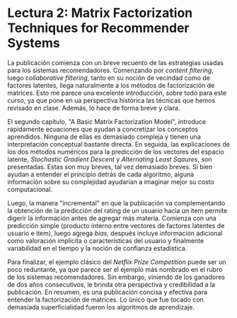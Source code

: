 # Lectura 2: Matrix Factorization Techniques for Recommender Systems

La publicación comienza con un breve recuento de las estrategias usadas para los sistemas recomendadores. Comenzando por *content filtering*, luego *collaborative filtering*, tanto en su noción de vecindad como de factores latentes, llega naturalmente a los métodos de factorización de matrices. Esto me parece una excelente introducción, sobre todo para este curso, ya que pone en ua perspectiva histórica las técnicas que hemos revisado en clase. Además, lo hace de forma breve y clara.

El segundo capítulo, "A Basic Matrix Factorization Model", introduce rápidamente ecuaciones que ayudan a concretizar los conceptos aprendidos. Ninguna de ellas es demasiado compleja y tienen una interpretación conceptual bastante directa. En seguida, las explicaciones de los dos métodos numéricos para la predicción de los vectores del espacio latente, *Stochastic Gradient Descent* y *Alternating Least Sqaures*, son presentadas. Estas son muy breves, tal vez demasiado breves. Si bien ayudan a entender el principio detrás de cada algoritmo, alguna información sobre su complejidad ayudarían a imaginar mejor su costo computacional.

Luego, la manera "incremental" en que la publicación va complementando la obtención de la predicción del rating de un usuario hacia un item permite digerir la información antes de agregar más materia. Comienza con una predicción simple (producto interno entre vectores de factores latentes de usuario e item), luego agrega *bias*, después incluye información adicional como valoración implícita o características del usuario y finalmente variabilidad en el tiempo y la noción de confianza estadística.

Para finalizar, el ejemplo clásico del *Netflix Prize Competition* puede ser un poco reduntante, ya que parece ser el ejemplo más nombrado en el rubro de los sistemas recomendadores. Sin embargo, viniendo de los ganadores de dos años consecutivos, le brinda otra perspectiva y credibilidad a la publicación. En resumen, es una publicación concisa y efectiva para entender la factorización de matrices. Lo único que fue tocado con demasiada superficialidad fueron los algoritmos de aprendizaje.
